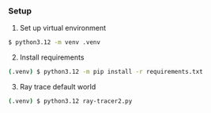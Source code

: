 ### Setup
1. Set up virtual environment

```bash
$ python3.12 -m venv .venv
```

2. Install requirements

```bash
(.venv) $ python3.12 -m pip install -r requirements.txt
```

3. Ray trace default world
```bash
(.venv) $ python3.12 ray-tracer2.py
```
